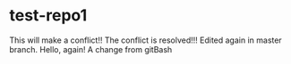 # test-repo1
This will make a conflict!!
The conflict is resolved!!!
Edited again in master branch.
Hello, again!
A change from gitBash


